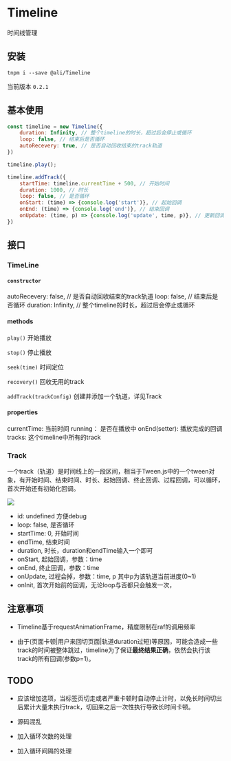 # Timeline

时间线管理

## 安装

`tnpm i --save @ali/Timeline`

当前版本 `0.2.1`

## 基本使用

```javascript
const timeline = new Timeline({
    duration: Infinity, // 整个timeline的时长，超过后会停止或循环
    loop: false, // 结束后是否循环
    autoRecevery: true, // 是否自动回收结束的track轨道
})

timeline.play();

timeline.addTrack({
    startTime: timeline.currentTime + 500, // 开始时间
    duration: 1000, // 时长
    loop: false, // 是否循环
    onStart: (time) => {console.log('start')}, // 起始回调
    onEnd: (time) => {console.log('end')}, // 结束回调
    onUpdate: (time, p) => {console.log('update', time, p)}, // 更新回调
})
```


## 接口

### **TimeLine**

#### `constructor`

autoRecevery: false, // 是否自动回收结束的track轨道
loop: false, // 结束后是否循环
duration: Infinity, // 整个timeline的时长，超过后会停止或循环

#### methods

`play()`
开始播放

`stop()`
停止播放

`seek(time)`
时间定位

`recovery()`
回收无用的track

`addTrack(trackConfig)`
创建并添加一个轨道，详见Track

#### properties

currentTime: 当前时间
running： 是否在播放中
onEnd(setter): 播放完成的回调
tracks: 这个timeline中所有的track


### **Track**

一个track（轨道）是时间线上的一段区间，相当于Tween.js中的一个tween对象，有开始时间、结束时间、时长、起始回调、终止回调、过程回调，可以循环，首次开始还有初始化回调。

![](https://img.alicdn.com/tfs/TB1yL.4ebGYBuNjy0FoXXciBFXa-2382-482.png)


- id: undefined 方便debug
- loop: false,  是否循环
- startTime: 0, 开始时间
- endTime,      结束时间
- duration,     时长，duration和endTime输入一个即可
- onStart,      起始回调，参数：time
- onEnd,        终止回调，参数：time
- onUpdate,     过程会掉，参数：time, p 其中p为该轨道当前进度(0~1)
- onInit,       首次开始前的回调，无论loop与否都只会触发一次，


## 注意事项

- Timeline基于requestAnimationFrame，精度限制在raf的调用频率

- 由于(页面卡顿|用户来回切页面|轨道duration过短)等原因，可能会造成一些track的时间被整体跳过，timeline为了保证**最终结果正确**，依然会执行该track的所有回调(参数p=1)。



## TODO

- 应该增加选项，当标签页切走或者严重卡顿时自动停止计时，以免长时间切出后累计大量未执行track，切回来之后一次性执行导致长时间卡顿。

- 源码混乱

- 加入循环次数的处理

- 加入循环间隔的处理
